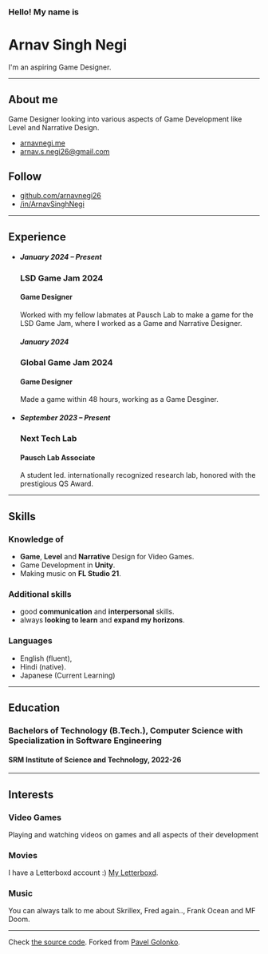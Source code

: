 ### Hello! My name is

# Arnav Singh Negi

I'm an aspiring Game Designer.
***

## About me

Game Designer looking into various aspects of Game Development like Level and Narrative Design.



- [arnavnegi.me](https://arnavnegi.me)
- [arnav.s.negi26@gmail.com](mailto:arnav.s.negi26@gmail.com)

## Follow

- [github.com/arnavnegi26](https://github.com/arnavnegi26)
- [/in/ArnavSinghNegi](https://linkedin.com/in/arnav-negi-212768251/)
***

## Experience

- ##### January 2024 – Present

  ### LSD Game Jam 2024

  #### Game Designer
  
  Worked with my fellow labmates at Pausch Lab to make a game for the LSD Game Jam, where I worked as a Game and Narrative Designer.

  ##### January 2024

  ### Global Game Jam 2024

  #### Game Designer

  Made a game within 48 hours, working as a Game Desginer.

- ##### September 2023 – Present

  ### Next Tech Lab

  #### Pausch Lab Associate
  
  A student led. internationally recognized research lab, honored with the prestigious QS Award.



***

## Skills

### Knowledge of

- **Game**, **Level** and **Narrative** Design for Video Games.
- Game Development in **Unity**.
- Making music on **FL Studio 21**.

### Additional skills

- good **communication** and **interpersonal** skills.
- always **looking to learn** and **expand my horizons**.

### Languages

- English (fluent),
- Hindi (native).
- Japanese (Current Learning)

***

## Education

### Bachelors of Technology (B.Tech.), Computer Science with Specialization in Software Engineering

#### SRM Institute of Science and Technology, 2022-26


***

## Interests

### Video Games

Playing and watching videos on games and all aspects of their development

### Movies

I have a Letterboxd account :) [My Letterboxd](https://letterboxd.com/solidsaanp/).

### Music

You can always talk to me about Skrillex, Fred again.., Frank Ocean and MF Doom.
***

Check [the source code](https://github.com/arnavnegi26/markdown-cv).
Forked from [Pavel Golonko](https://github.com/Greenek/cv).